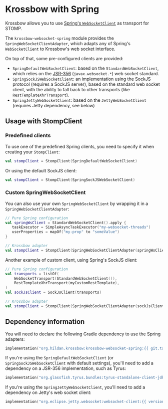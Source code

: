 # Krossbow with Spring

Krossbow allows you to use
[Spring's `WebSocketClient`](https://docs.spring.io/spring-framework/docs/current/javadoc-api/org/springframework/web/socket/client/WebSocketClient.html)
as transport for STOMP.

The `krossbow-websocket-spring` module provides the `SpringWebSocketClientAdapter`, which adapts any of Spring's 
`WebSocketClient` to Krossbow's web socket interface.

On top of that, some pre-configured clients are provided:

- `SpringDefaultWebSocketClient`: based on the `StandardWebSocketClient`, which relies on the
  [JSR-356](https://www.oracle.com/technical-resources/articles/java/jsr356.html) (`javax.websocket.*`) web socket standard.
- `SpringSockJSWebSocketClient`: an implementation using the SockJS protocol (requires a SockJS server), based on
  the standard web socket client, with the ability to fall back to other transports (like `RestTemplateXhrTransport`).
- `SpringJettyWebSocketClient`: based on the `JettyWebSocketClient` (requires Jetty dependency, see below)

## Usage with StompClient

### Predefined clients

To use one of the predefined Spring clients, you need to specify it when creating your `StompClient`:

```kotlin
val stompClient = StompClient(SpringDefaultWebSocketClient)
```

Or using the default SockJS client:

```kotlin
val stompClient = StompClient(SpringSockJSWebSocketClient)
```

### Custom SpringWebSocketClient

You can also use your own `SpringWebSocketClient` by wrapping it in a `SpringWebSocketClientAdapter`:

```kotlin
// Pure Spring configuration
val springWsClient = StandardWebSocketClient().apply {
   taskExecutor = SimpleAsyncTaskExecutor("my-websocket-threads")
   userProperties = mapOf("my-prop" to "someValue")
}

// Krossbow adapter
val stompClient = StompClient(SpringWebSocketClientAdapter(springWsClient))
```

Another example of custom client, using Spring's SockJS client:

```kotlin
// Pure Spring configuration
val transports = listOf(
    WebSocketTransport(StandardWebSocketClient()),
    RestTemplateXhrTransport(myCustomRestTemplate),
)
val sockJsClient = SockJsClient(transports)

// Krossbow adapter
val stompClient = StompClient(SpringWebSocketClientAdapter(sockJsClient))
```

## Dependency information

You will need to declare the following Gradle dependency to use the Spring adapters:

```kotlin
implementation("org.hildan.krossbow:krossbow-websocket-spring:{{ git.tag }}")
```

If you're using the `SpringDefaultWebSocketClient` (or `SpringSockJSWebSocketClient` with default settings), you'll
need to add a dependency on a JSR-356 implementation, such as Tyrus:

```kotlin
implementation("org.glassfish.tyrus.bundles:tyrus-standalone-client-jdk:{{ versions.tyrus }}")
```

If you're using the `SpringJettyWebSocketClient`, you'll need to add a dependency on Jetty's web socket client:

```kotlin
implementation("org.eclipse.jetty.websocket:websocket-client:{{ versions.jetty }}")
```
